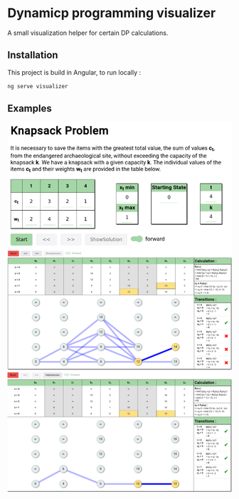 # Dynamicp programming visualizer 

A small visualization helper for certain DP calculations.

## Installation

This project is build in Angular, to run locally : 

```bash
ng serve visualizer
```

## Examples

![Picture displaying a problem](images/screenshot6.png)
![Picture portraying calculation](images/screenshot4.png)
![Picture showing solution](images/screenshot5.png)

